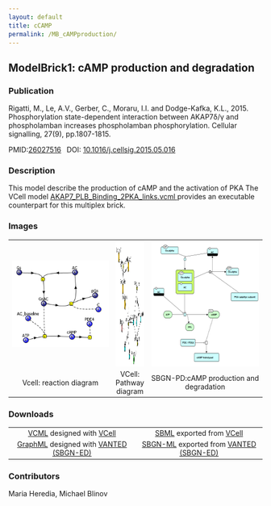 ```yaml
---
layout: default
title: cCAMP
permalink: /MB_cAMPproduction/
---
```

## ModelBrick1: cAMP production and degradation

### Publication 

Rigatti, M., Le, A.V., Gerber, C., Moraru, I.I. and Dodge-Kafka, K.L., 2015. Phosphorylation state-dependent interaction between 
AKAP7δ/γ and phospholamban increases phospholamban phosphorylation. Cellular signalling, 27(9), pp.1807-1815.

 PMID:<a href="https://www.ncbi.nlm.nih.gov/pubmed/?term=26027516">26027516</a>&ensp; 
 DOI: <a href="https://doi.org/10.1016/j.cellsig.2015.05.016">10.1016/j.cellsig.2015.05.016</a><br />

### Description
This model describe the production of cAMP and the activation of PKA 
The VCell model <a href="/modelbricks/cCAMPprod.vcml"> AKAP7_PLB_Binding_2PKA_links.vcml </a> provides an executable counterpart for this multiplex brick.

### Images
 <table> 
 <tr>
  <td align="center" width="280"><a href="https://modelbricks.github.io/images/Vcellimages/cAMPprod_Vcell.PNG"><img align="center" src="/images/Vcellimages/cAMPprod_Vcell.PNG"></a></td>
  <td align="center"><a href="https://modelbricks.github.io/images/Vcellimages/cAMPprod_degrad_Vcell_pathway.PNG"><img align="center" src="/images/Vcellimages/cAMPprod_degrad_Vcell_pathway.PNG" width="330" height="250"/></a></td>
 <td align="center" width="300"><a href="https://modelbricks.github.io/images/SBGNfiles/cCAMPprod_SBGN.PNG"><img align="center" src="/images/SBGNfiles/cCAMPprod_SBGN.PNG" height="250"/></a></td>
 </tr>
 <tr>
  <td align="center"> Vcell: reaction diagram</td>
   <td align="center"> VCell: Pathway diagram</td>
   <td align="center"> SBGN-PD:cAMP production and degradation</td>
   </tr>
 </table>

### Downloads 

<table> 
 <td align="center"><a href="/modelbricks/cAMPproduction.vcml">VCML</a> designed with <a href="http://vcell.org"> VCell</a>  </td> 
 <td align="center"><a href="/modelbricks/cAMPproduction.xml">SBML</a> exported from <a href="http://vcell.org"> VCell</a>  </td>
 <tr>
    <td align="center" width="33%"><a href="/modelbricks/SBGNexecutablefiles/cAMPprod_SBGN.graphml">GraphML</a> designed with <a href="https://immersive-analytics.infotech.monash.edu/vanted/addons/sbgn-ed/">VANTED (SBGN-ED)</a></td>
    <td align="center" width="33%"><a href="/modelbricks/SBGNexecutablefiles/cAMPprod_SBGN.sbgn">SBGN-ML</a> exported from <a href="https://immersive-analytics.infotech.monash.edu/vanted/addons/sbgn-ed/">VANTED (SBGN-ED)</a></td>
 </tr>
 </table>

### Contributors
Maria Heredia, Michael Blinov
 
